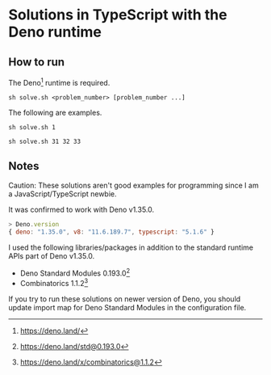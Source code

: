 # Solutions in TypeScript with the Deno runtime

## How to run

The Deno[^1] runtime is required.

```console
sh solve.sh <problem_number> [problem_number ...]
```

The following are examples.

```console
sh solve.sh 1
```

```console
sh solve.sh 31 32 33
```

## Notes

Caution: These solutions aren't good examples for programming since I am a JavaScript/TypeScript newbie.

It was confirmed to work with Deno v1.35.0.

```js
> Deno.version
{ deno: "1.35.0", v8: "11.6.189.7", typescript: "5.1.6" }
```

I used the following libraries/packages in addition to the standard runtime APIs part of Deno v1.35.0.

- Deno Standard Modules 0.193.0[^2]
- Combinatorics 1.1.2[^3]

If you try to run these solutions on newer version of Deno, you should update import map for Deno Standard Modules in the configuration file.

[^1]: https://deno.land/

[^2]: https://deno.land/std@0.193.0

[^3]: https://deno.land/x/combinatorics@1.1.2
